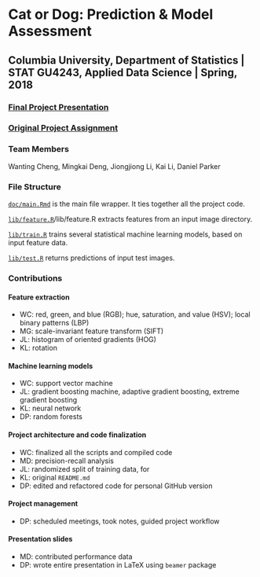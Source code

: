 # Cat or Dog: Prediction & Model Assessment

## Columbia University, Department of Statistics | STAT GU4243,  Applied Data Science | Spring, 2018

### [Final Project Presentation](doc/Presentation/ADS_P2_G6_Presentation.pdf)

### [Original Project Assignment](doc/project2_desc.md)

### Team Members
Wanting Cheng, Mingkai Deng, Jiongjiong Li, Kai Li, Daniel Parker

### File Structure
[`doc/main.Rmd`](doc/main.Rmd) is the main file wrapper. It ties together all the project code.

[`lib/feature.R`](lib/feature.R)/lib/feature.R extracts features from an input image directory.

[`lib/train.R`](lib/train.R) trains several statistical machine learning models, based on input feature data.

[`lib/test.R`](lib/test.R) returns predictions of input test images.

### Contributions
#### Feature extraction
+ WC: red, green, and blue (RGB); hue, saturation, and value (HSV); local binary patterns (LBP)
+ MG: scale-invariant feature transform (SIFT)
+ JL: histogram of oriented gradients (HOG)
+ KL: rotation

#### Machine learning models
+ WC: support vector machine
+ JL: gradient boosting machine, adaptive gradient boosting, extreme gradient boosting
+ KL: neural network
+ DP: random forests

#### Project architecture and code finalization
+ WC: finalized all the scripts and compiled code
+ MD: precision-recall analysis
+ JL: randomized split of training data, for 
+ KL: original `README.md` 
+ DP: edited and refactored code for personal GitHub version

#### Project management
+ DP: scheduled meetings, took notes, guided project workflow

#### Presentation slides
+ MD: contributed performance data
+ DP: wrote entire presentation in LaTeX using `beamer` package
